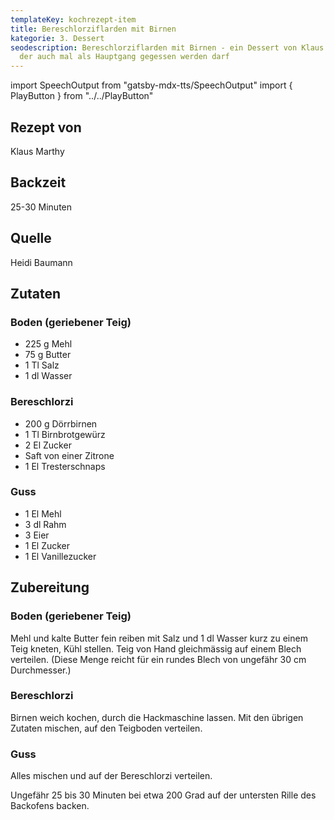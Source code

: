 ```yaml
---
templateKey: kochrezept-item
title: Bereschlorziflarden mit Birnen
kategorie: 3. Dessert
seodescription: Bereschlorziflarden mit Birnen - ein Dessert von Klaus Marthy,
  der auch mal als Hauptgang gegessen werden darf
---
```

import SpeechOutput from "gatsby-mdx-tts/SpeechOutput"
import { PlayButton } from "../../PlayButton"

<SpeechOutput id="kochrezept-klaus-marthy-bereschlorziflarden-birnen" customPlayButton={PlayButton}>

## Rezept von

Klaus Marthy

## Backzeit

25-30 Minuten

## Quelle

Heidi Baumann

## Zutaten

### Boden (geriebener Teig) 

* 225 g Mehl 
* 75 g Butter 
* 1 Tl Salz 
* 1 dl Wasser

### Bereschlorzi 

* 200 g Dörrbirnen 
* 1 Tl Birnbrotgewürz 
* 2 El Zucker
* Saft von einer Zitrone 
* 1 El Tresterschnaps 

### Guss
* 1 El Mehl 
* 3 dl Rahm
* 3 Eier 
* 1 El Zucker 
* 1 El Vanillezucker 

## Zubereitung

### Boden (geriebener Teig)
 
Mehl und kalte Butter fein reiben
mit Salz und 1 dl Wasser kurz zu einem Teig kneten, Kühl stellen.
Teig von Hand gleichmässig auf einem Blech verteilen. 
(Diese Menge reicht für ein rundes Blech von ungefähr 30 cm Durchmesser.) 

### Bereschlorzi

Birnen weich kochen, durch die Hackmaschine lassen.
Mit den übrigen Zutaten mischen, auf den Teigboden verteilen.

### Guss

Alles mischen und auf der Bereschlorzi verteilen.

Ungefähr 25 bis 30 Minuten bei etwa 200 Grad auf der untersten Rille des Backofens backen.

</SpeechOutput>
